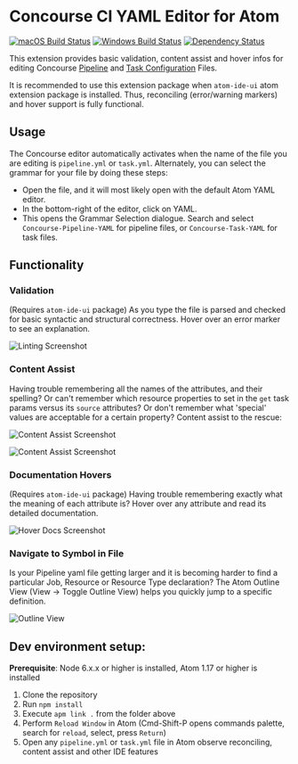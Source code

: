 # Concourse CI YAML Editor for Atom
[![macOS Build Status](https://travis-ci.org/spring-projects/atom-concourse.svg?branch=master)](https://travis-ci.org/spring-projects/atom-concourse) [![Windows Build Status](https://ci.appveyor.com/api/projects/status/1jvknxt9jhykgrxo?svg=true)](https://ci.appveyor.com/project/spring-projects/atom-concourse/branch/master) [![Dependency Status](https://david-dm.org/spring-projects/atom-concourse.svg)](https://david-dm.org/spring-projects/atom-concourse)

This extension provides basic validation, content assist and hover infos
for editing Concourse [Pipeline](https://concourse-ci.org/pipelines.html) and [Task Configuration](https://concourse-ci.org/running-tasks.html) Files.

It is recommended to use this extension package when `atom-ide-ui` atom extension package is installed. Thus, reconciling (error/warning markers) and hover support is fully functional. 

## Usage

The Concourse editor automatically activates when the name of the file you are editing is `pipeline.yml` or `task.yml`. Alternately, you can select the grammar for your file by doing these steps:

- Open the file, and it will most likely open with the default Atom YAML editor.
- In the bottom-right of the editor, click on YAML.
- This opens the Grammar Selection dialogue. Search and select `Concourse-Pipeline-YAML` for pipeline files, or `Concourse-Task-YAML` for task files.

## Functionality

### Validation

(Requires `atom-ide-ui` package) As you type the file is parsed and checked for basic syntactic and structural correctness. Hover over an error marker to see an explanation.

![Linting Screenshot][linting]

### Content Assist

Having trouble remembering all the names of the attributes, and their spelling? Or can't remember
which resource properties to set in the `get` task params versus its `source` attributes? Or
don't remember what 'special' values are acceptable for a certain property? Content assist
to the rescue:

![Content Assist Screenshot][ca1]

![Content Assist Screenshot][ca2]

### Documentation Hovers

(Requires `atom-ide-ui` package) Having trouble remembering exactly what the meaning of each attribute is? Hover over any attribute and 
read its detailed documentation.

![Hover Docs Screenshot][hovers]

### Navigate to Symbol in File

Is your Pipeline yaml file getting larger and it is becoming harder to find a particular Job, Resource or
Resource Type declaration? The Atom Outline View (View -> Toggle Outline View) helps you quickly jump to a specific definition.

![Outline View][outline_view]

## Dev environment setup:
**Prerequisite**: Node 6.x.x or higher is installed, Atom 1.17 or higher is installed
1. Clone the repository
2. Run `npm install`
3. Execute `apm link .` from the folder above
5. Perform `Reload Window` in Atom (Cmd-Shift-P opens commands palette, search for `reload`, select, press `Return`)
6. Open any `pipeline.yml` or `task.yml` file in Atom observe reconciling, content assist and other IDE features

[linting]:
https://raw.githubusercontent.com/spring-projects/sts4/af715bad53bd6cf30a10a2dc6d34bfcc17968382/atom-extensions/atom-concourse/readme-imgs/linting.png

[ca1]:
https://raw.githubusercontent.com/spring-projects/sts4/af715bad53bd6cf30a10a2dc6d34bfcc17968382/atom-extensions/atom-concourse/readme-imgs/ca1.png

[ca2]:
https://raw.githubusercontent.com/spring-projects/sts4/af715bad53bd6cf30a10a2dc6d34bfcc17968382/atom-extensions/atom-concourse/readme-imgs/ca2.png

[hovers]:
https://raw.githubusercontent.com/spring-projects/sts4/af715bad53bd6cf30a10a2dc6d34bfcc17968382/atom-extensions/atom-concourse/readme-imgs/hovers.png

[outline_view]:
https://raw.githubusercontent.com/spring-projects/sts4/af715bad53bd6cf30a10a2dc6d34bfcc17968382/atom-extensions/atom-concourse/readme-imgs/outline_view.png

